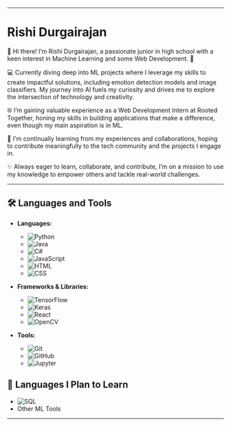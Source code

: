 
---

# Rishi Durgairajan

👋 Hi there! I’m Rishi Durgairajan, a passionate junior in high school with a keen interest in Machine Learning and some Web Development. 🚀

💻 Currently diving deep into ML projects where I leverage my skills to create impactful solutions, including emotion detection models and image classifiers. My journey into AI fuels my curiosity and drives me to explore the intersection of technology and creativity.

🌐 I’m gaining valuable experience as a Web Development Intern at Rooted Together, honing my skills in building applications that make a difference, even though my main aspiration is in ML.

🤝 I'm continually learning from my experiences and collaborations, hoping to contribute meaningfully to the tech community and the projects I engage in.

✨ Always eager to learn, collaborate, and contribute, I’m on a mission to use my knowledge to empower others and tackle real-world challenges.

---

## 🛠️ Languages and Tools

- **Languages:**
  - ![Python](https://img.shields.io/badge/Python-3776AB?style=flat&logo=python&logoColor=ffffff) 
  - ![Java](https://img.shields.io/badge/Java-007396?style=flat&logo=java&logoColor=ffffff) 
  - ![C#](https://img.shields.io/badge/C%23-239120?style=flat&logo=csharp&logoColor=ffffff) 
  - ![JavaScript](https://img.shields.io/badge/JavaScript-F7DF1E?style=flat&logo=javascript&logoColor=000000) 
  - ![HTML](https://img.shields.io/badge/HTML-E34F26?style=flat&logo=html5&logoColor=ffffff) 
  - ![CSS](https://img.shields.io/badge/CSS-1572B6?style=flat&logo=css3&logoColor=ffffff) 

- **Frameworks & Libraries:**
  - ![TensorFlow](https://img.shields.io/badge/TensorFlow-FF6F20?style=flat&logo=tensorflow&logoColor=ffffff) 
  - ![Keras](https://img.shields.io/badge/Keras-D00000?style=flat&logo=keras&logoColor=ffffff) 
  - ![React](https://img.shields.io/badge/React-61DAFB?style=flat&logo=react&logoColor=000000) 
  - ![OpenCV](https://img.shields.io/badge/OpenCV-5C3EE8?style=flat&logo=opencv&logoColor=ffffff)

- **Tools:**
  - ![Git](https://img.shields.io/badge/Git-F05032?style=flat&logo=git&logoColor=ffffff) 
  - ![GitHub](https://img.shields.io/badge/GitHub-181717?style=flat&logo=github&logoColor=ffffff) 
  - ![Jupyter](https://img.shields.io/badge/Jupyter-F37626?style=flat&logo=jupyter&logoColor=ffffff) 

## 🔭 Languages I Plan to Learn

- ![SQL](https://img.shields.io/badge/SQL-4479A1?style=flat&logo=postgresql&logoColor=ffffff) 
- Other ML Tools

---

